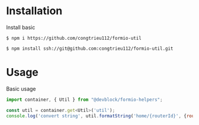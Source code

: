 # Installation

Install basic

```
$ npm i https://github.com/congtrieu112/formio-util
```

```sh
$ npm install ssh://git@github.com:congtrieu112/formio-util.git
```


# Usage

Basic usage

```js
import container, { Util } from "@devblock/formio-helpers";

const util = container.get<Util>('util');
console.log('convert string', util.formatString('home/{routerId}', {routerId:'123456789'}));
```



